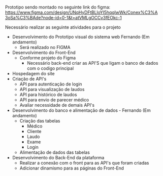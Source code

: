 Prototipo sendo montado no seguinte link do figma: https://www.figma.com/design/UNqHyDFtBLIoYI5hqqIwWk/Conex%C3%A3oSa%C3%BAde?node-id=0-1&t=atVMLgOCCv3fEOkc-1

Necessário realizar as seguinte atividades para o projeto
  - Desenvolvimento do Prototipo visual do sistema web Fernando (Em andamento)
    - Será realizado no FIGMA 
  - Desenvolvimento do Front-End
    - Conforme projeto do Figma 
      - Necessário back-end criar as API'S que ligam o banco de dados com o codigo principal
  - Hospedagem do site
  - Criação de API's
    - API para autenticação de login
    - API para visualização de laudos
    - API para histórico de laudos
    - API para envio de parecer médico
    - Avaliar necessidade de demais API's 
  - Desenvolvimento do banco e alimentação de dados - Fernando (Em andamento)
    - Criação das tabelas
      - Médico
      - Cliente
      - Laudo
      - Exame
      - Login
    - Alimentação de dados das tabelas
  - Desenvolvimento do Back-End da plataforma
    - Realizar a conexão com o front para as API's que foram criadas
    - Adicionar dinamismo para as páginas do Front-End
